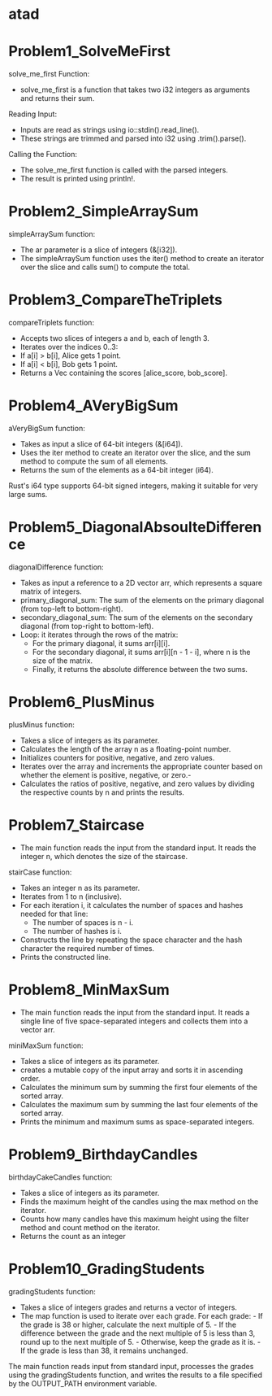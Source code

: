# atad

# Problem1_SolveMeFirst

solve_me_first Function:

- solve_me_first is a function that takes two i32 integers as arguments and returns their sum.

Reading Input:

- Inputs are read as strings using io::stdin().read_line().
- These strings are trimmed and parsed into i32 using .trim().parse().

Calling the Function:

- The solve_me_first function is called with the parsed integers.
- The result is printed using println!.

# Problem2_SimpleArraySum

simpleArraySum function:

- The ar parameter is a slice of integers (&[i32]).
- The simpleArraySum function uses the iter() method to create an iterator over the slice and calls sum() to compute the total.

# Problem3_CompareTheTriplets

compareTriplets function:

- Accepts two slices of integers a and b, each of length 3.
- Iterates over the indices 0..3:
- If a[i] > b[i], Alice gets 1 point.
- If a[i] < b[i], Bob gets 1 point.
- Returns a Vec<i32> containing the scores [alice_score, bob_score].

# Problem4_AVeryBigSum

aVeryBigSum function:

- Takes as input a slice of 64-bit integers (&[i64]).
- Uses the iter method to create an iterator over the slice, and the sum method to compute the sum of all elements.
- Returns the sum of the elements as a 64-bit integer (i64).

Rust's i64 type supports 64-bit signed integers, making it suitable for very large sums.

# Problem5_DiagonalAbsoulteDifference

diagonalDifference function:

- Takes as input a reference to a 2D vector arr, which represents a square matrix of integers.
- primary_diagonal_sum: The sum of the elements on the primary diagonal (from top-left to bottom-right).
- secondary_diagonal_sum: The sum of the elements on the secondary diagonal (from top-right to bottom-left).
- Loop: it iterates through the rows of the matrix:
  - For the primary diagonal, it sums arr[i][i].
  - For the secondary diagonal, it sums arr[i][n - 1 - i], where n is the size of the matrix.
  - Finally, it returns the absolute difference between the two sums.

# Problem6_PlusMinus

plusMinus function:

- Takes a slice of integers as its parameter.
- Calculates the length of the array n as a floating-point number.
- Initializes counters for positive, negative, and zero values.
- Iterates over the array and increments the appropriate counter based on whether the element is positive, negative, or zero.-
- Calculates the ratios of positive, negative, and zero values by dividing the respective counts by n and prints the results.

# Problem7_Staircase

- The main function reads the input from the standard input. It reads the integer n, which denotes the size of the staircase.

stairCase function:

- Takes an integer n as its parameter.
- Iterates from 1 to n (inclusive).
- For each iteration i, it calculates the number of spaces and hashes needed for that line:
  - The number of spaces is n - i.
  - The number of hashes is i.
- Constructs the line by repeating the space character and the hash character the required number of times.
- Prints the constructed line.

# Problem8_MinMaxSum

- The main function reads the input from the standard input. It reads a single line of five space-separated integers and collects them into a vector arr.

miniMaxSum function:

- Takes a slice of integers as its parameter.
- creates a mutable copy of the input array and sorts it in ascending order.
- Calculates the minimum sum by summing the first four elements of the sorted array.
- Calculates the maximum sum by summing the last four elements of the sorted array.
- Prints the minimum and maximum sums as space-separated integers.

# Problem9_BirthdayCandles

birthdayCakeCandles function:

- Takes a slice of integers as its parameter.
- Finds the maximum height of the candles using the max method on the iterator.
- Counts how many candles have this maximum height using the filter method and count method on the iterator.
- Returns the count as an integer

# Problem10_GradingStudents

gradingStudents function:

- Takes a slice of integers grades and returns a vector of integers.
- The map function is used to iterate over each grade. For each grade: - If the grade is 38 or higher, calculate the next multiple of 5. - If the difference between the grade and the next multiple of 5 is less than 3, round up to the next multiple of 5. - Otherwise, keep the grade as it is. - If the grade is less than 38, it remains unchanged.

The main function reads input from standard input, processes the grades using the gradingStudents function, and writes the results to a file specified by the OUTPUT_PATH environment variable.
